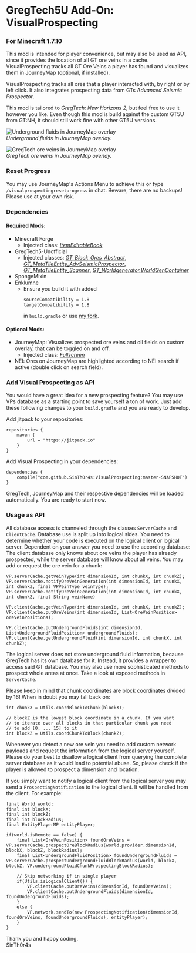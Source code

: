 # GregTech5U Add-On: VisualProspecting
### For Minecraft 1.7.10

This mod is intended for player convenience, but may also be used as API, since it provides the location of all GT ore veins in a cache. VisualProspecting tracks all GT Ore Veins a player has found and visualizes them in JourneyMap (optional, if installed).

VisualProspecting tracks all ores that a player interacted with, by right or by left click. It also integrates prospecting data from GTs _Advanced Seismic Prospector_.

This mod is tailored to _GregTech: New Horizons 2_, but feel free to use it however you like. Even though this mod is build against the custom GT5U from GT:NH, it should still work fine with other GT5U versions.

![Underground fluids in JourneyMap overlay](https://i.ibb.co/crPhR1X/2021-10-12-15-45-25.png) \
_Underground fluids in JourneyMap overlay._

![GregTech ore veins in JourneyMap overlay](https://i.ibb.co/cg7gH0P/2021-10-13-16-32-06.png) \
_GregTech ore veins in JourneyMap overlay._

### Reset Progress

You may use JourneyMap's Actions Menu to achieve this or type `/visualprospectingresetprogress` in chat. Beware, there are no backups! Please use at your own risk.

### Dependencies

#### Required Mods:
 - Minecraft Forge
    - Injected class: [_ItemEditableBook_](https://github.com/SinTh0r4s/VisualProspecting/blob/master/src/main/java/com/sinthoras/visualprospecting/mixins/ItemEditableBookMixin.java)
 - GregTech5-Unofficial
    - Injected classes: [_GT_Block_Ores_Abstract_](https://github.com/SinTh0r4s/VisualProspecting/blob/master/src/main/java/com/sinthoras/visualprospecting/mixins/GT_Block_Ores_AbstractMixin.java), [_GT_MetaTileEntity_AdvSeismicProspector_](https://github.com/SinTh0r4s/VisualProspecting/blob/master/src/main/java/com/sinthoras/visualprospecting/mixins/GT_MetaTileEntity_AdvSeismicProspectorMixin.java), [_GT_MetaTileEntity_Scanner_](https://github.com/SinTh0r4s/VisualProspecting/blob/master/src/main/java/com/sinthoras/visualprospecting/mixins/GT_MetaTileEntity_ScannerMixin.java), [_GT_Worldgenerator.WorldGenContainer_](https://github.com/SinTh0r4s/VisualProspecting/blob/master/src/main/java/com/sinthoras/visualprospecting/mixins/WorldGenContainerMixin.java)
 - SpongeMixin
 - [Enklumne](https://github.com/Hugobros3/Enklume)
    - Ensure you build it with added
      ```
      sourceCompatibility = 1.8
      targetCompatibility = 1.8
      ```
      in `build.gradle` or use [my fork](https://github.com/SinTh0r4s/Enklume).
#### Optional Mods:
 - JourneyMap: Visualizes prospected ore veins and oil fields on custom overlay, that can be toggled on and off.
    - Injected class: [_Fullscreen_](https://github.com/SinTh0r4s/VisualProspecting/blob/master/src/main/java/com/sinthoras/visualprospecting/mixins/journeymap/FullscreenMixin.java)
 - NEI: Ores on JourneyMap are highlighted according to NEI search if active (double click on search field).

### Add Visual Prospecting as API

You would have a great idea for a new prospecting feature? You may use VPs database as a starting point to save yourself a ton of work. Just add these following changes to your `build.gradle` and you are ready to develop.

Add jitpack to your repositories:
```
repositories {
    maven {
        url = "https://jitpack.io"
    }
}
```

Add Visual Prospecting in your dependencies:
```
dependencies {
    compile("com.github.SinTh0r4s:VisualProspecting:master-SNAPSHOT")
}
```

GregTech, JourneyMap and their respective dependencies will be loaded automatically. You are ready to start now.


### Usage as API

All database access is channeled through the classes `ServerCache` and `ClientCache`. Database use is split up into logical sides.
You need to determine whether your code is executed on the logical client or logical server. Dependent on your answer you need to use the according database: The client database only knows about ore veins the player has already prospected, while the server database will know about all veins. You may add or request the ore vein for a chunk:
```
VP.serverCache.getVeinType(int dimensionId, int chunkX, int chunkZ);
VP.serverCache.notifyOreVeinGeneration(int dimensionId, int chunkX, int chunkZ, final VPVeinType veinType);
VP.serverCache.notifyOreVeinGeneration(int dimensionId, int chunkX, int chunkZ, final String veinName)

VP.clientCache.getVeinType(int dimensionId, int chunkX, int chunkZ);
VP.clientCache.putOreVeins(int dimensionId, List<OreVeinPosition> oreVeinPositions);

VP.clientCache.putUndergroundFluids(int dimensionId, List<UndergroundFluidPosition> undergroundFluids);
VP.clientCache.getUndergroundFluid(int dimensionId, int chunkX, int chunkZ);
```
The logical server does not store underground fluid information, because GregTech has its own database for it. Instead, it provides a wrapper to access said GT database. You may also use more sophisticated methods to prospect whole areas at once. Take a look at exposed methods in `ServerCache`.

Please keep in mind that chunk coordinates are block coordinates divided by 16! When in doubt you may fall back on:
```
int chunkX = Utils.coordBlockToChunk(blockX);
```
```
// blockZ is the lowest block coordinate in a chunk. If you want 
// to iterate over all blocks in that particular chunk you need
// to add [0, ... 15] to it
int blockZ = Utils.coordChunkToBlock(chunkZ);
```

Whenever you detect a new ore vein you need to add custom network payloads and request the information from the logical server yourself. Please do your best to disallow a logical client from querying the complete server database as it would lead to potential abuse. So, please check if the player is allowed to prospect a dimension and location.

If you simply want to notify a logical client from the logical server you may send a ``ProspectingNotification`` to the logical client. It will be handled from the client. For example:
```
final World world;
final int blockX;
final int blockZ;
final int blockRadius;
final EntityPlayerMP entityPlayer;

if(world.isRemote == false) {
    final List<OreVeinPosition> foundOreVeins = VP.serverCache.prospectOreBlockRadius(world.provider.dimensionId, blockX, blockZ, blockRadius);
    final List<UndergroundFluidPosition> foundUndergroundFluids = VP.serverCache.prospectUndergroundFluidBlockRadius(world, blockX, blockZ, VP.undergroundFluidChunkProspectingBlockRadius);

    // Skip networking if in single player
    if(Utils.isLogicalClient()) {
        VP.clientCache.putOreVeins(dimensionId, foundOreVeins);
        VP.clientCache.putUndergroundFluids(dimensionId, foundUndergroundFluids);
    }
    else {
        VP.network.sendTo(new ProspectingNotification(dimensionId, foundOreVeins, foundUndergroundFluids), entityPlayer);
    }
}
```

Thank you and happy coding,\
SinTh0r4s
